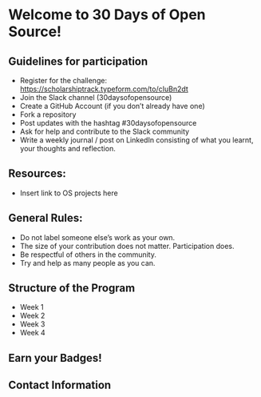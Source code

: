 # Welcome to 30 Days of Open Source!

## Guidelines for participation

- Register for the challenge: https://scholarshiptrack.typeform.com/to/cIuBn2dt
- Join the Slack channel (30daysofopensource)
- Create a GitHub Account (if you don’t already have one)
- Fork a repository
- Post updates with the hashtag #30daysofopensource
- Ask for help and contribute to the Slack community
- Write a weekly journal / post on LinkedIn consisting of what you learnt, your thoughts and reflection.

## Resources:
- Insert link to OS projects here

## General Rules:
- Do not label someone else’s work as your own.
- The size of your contribution does not matter. Participation does.
- Be respectful of others in the community.
- Try and help as many people as you can.

## Structure of the Program
- Week 1
- Week 2
- Week 3
- Week 4

## Earn your Badges!

## Contact Information
